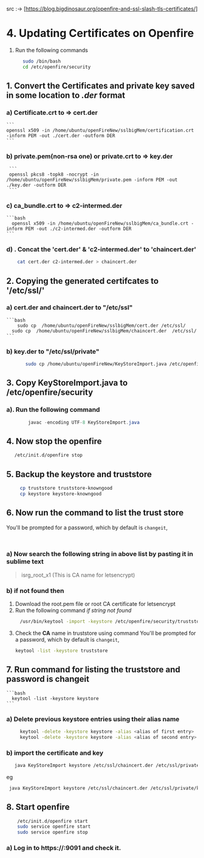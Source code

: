 src :-> [https://blog.bigdinosaur.org/openfire-and-ssl-slash-tls-certificates/]
# 4. Updating Certificates on Openfire

1. Run the following commands

```bash
	  sudo /bin/bash
	  cd /etc/openfire/security
```


## 1. Convert the Certificates and private key saved in some location to **_.der_** format

### a) Certificate.crt to  => cert.der

	```
	openssl x509 -in /home/ubuntu/openFireNew/sslbigMem/certification.crt -inform PEM -out ./cert.der -outform DER
	```
### b) private.pem(non-rsa one) or private.crt to => key.der

	 ```
	 openssl pkcs8 -topk8 -nocrypt -in /home/ubuntu/openFireNew/sslbigMem/private.pem -inform PEM -out ./key.der -outform DER
	 ```
### c) ca_bundle.crt to =>  c2-intermed.der	
	
	```bash
	  openssl x509 -in /home/ubuntu/openFireNew/sslbigMem/ca_bundle.crt -inform PEM -out ./c2-intermed.der -outform DER
	```


### d) . Concat the 'cert.der' & 'c2-intermed.der' to 'chaincert.der'  
   ```bash
       cat cert.der c2-intermed.der > chaincert.der
   ```


## 2. Copying the generated certifcates to '/etc/ssl/' 
  
### a) cert.der and chaincert.der to  "/etc/ssl"
    ```bash
    	sudo cp  /home/ubuntu/openFireNew/sslbigMem/cert.der /etc/ssl/
      sudo cp  /home/ubuntu/openFireNew/sslbigMem/chaincert.der  /etc/ssl/
    ```

    

### b) key.der to  "/etc/ssl/private"
```bash
   	   sudo cp /home/ubuntu/openFireNew/KeyStoreImport.java /etc/openfire/security
  ```

## 3. Copy KeyStoreImport.java to /etc/openfire/security

### a). Run the following command
``` java
  		javac -encoding UTF-8 KeyStoreImport.java 
```

## 4. Now stop the openfire
 
```bash
   /etc/init.d/openfire stop
```

## 5. Backup the keystore and truststore

```bash
     cp truststore truststore-knowngood
     cp keystore keystore-knowngood
```


## 6. Now run the command to list the trust store
You'll be prompted for a password, which by default is `changeit`,

```bash  keytool -list -keystore truststore 
      
```
### a) Now search the following string  in above list by pasting it in sublime text
   >isrg_root_x1   (This is CA name for letsencrypt)
   
### b) if not found then 
 1. Download the root.pem file or root CA certificate for letsencrypt
 2. Run the following command *if string not found*
    
  ``` bash
       /usr/bin/keytool -import -keystore /etc/openfire/security/truststore -alias bigmem.raxa.ninja  -file /home/ubuntu/openFireNew/root.pem
  ```
  3. Check the **CA** name in truststore using command 
       You'll be prompted for a password, which by default is `changeit`,
      ```bash
      keytool -list -keystore truststore   
     ```


## 7. Run command for listing the truststore and password is changeit

    ```bash
      keytool -list -keystore keystore     
    ```

### a) Delete previous keystore entries using their alias name
   
   ```bash
		keytool -delete -keystore keystore -alias <alias of first entry>
		keytool -delete -keystore keystore -alias <alias of second entry>
   ```

### b) import the certificate and key 

```bash
   java KeyStoreImport keystore /etc/ssl/chaincert.der /etc/ssl/private/key.der "alias-you-want-for-this-entry"
```
  eg
   ```bash
    java KeyStoreImport keystore /etc/ssl/chaincert.der /etc/ssl/private/key.der "bigmemChat"
  ```

## 8. Start openfire

```bash
    /etc/init.d/openfire start
    sudo service openfire start
    sudo service openfire stop
```    

###  a) Log in to https://<servername>:9091 and check it.